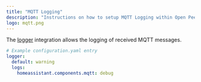 ```yaml
---
title: "MQTT Logging"
description: "Instructions on how to setup MQTT Logging within Open Peer Power."
logo: mqtt.png
---
```


The [logger](/integrations/logger/) integration allows the logging of received MQTT messages.

```yaml
# Example configuration.yaml entry
logger:
  default: warning
  logs:
    homeassistant.components.mqtt: debug
```

